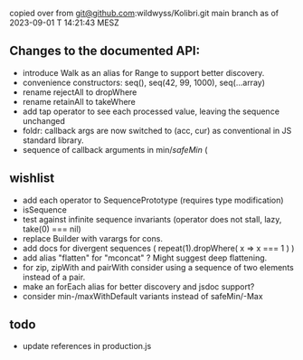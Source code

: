 copied over from 
git@github.com:wildwyss/Kolibri.git 
main branch as of 2023-09-01 T 14:21:43 MESZ

## Changes to the documented API:
- introduce Walk as an alias for Range to support better discovery.
- convenience constructors: seq(), seq(42, 99, 1000), seq(...array)
- rename rejectAll to dropWhere
- rename retainAll to takeWhere
- add tap operator to see each processed value, leaving the sequence unchanged
- foldr: callback args are now switched to (acc, cur) as conventional in JS standard library. 
- sequence of callback arguments in min$/safeMin$ (

## wishlist
- add each operator to SequencePrototype (requires type modification)
- isSequence
- test against infinite sequence invariants (operator does not stall, lazy, take(0) === nil)
- replace Builder with varargs for cons. 
- add docs for divergent sequences ( repeat(1).dropWhere( x => x === 1 ) )
- add alias "flatten" for "mconcat" ? Might suggest deep flattening.
- for zip, zipWith and pairWith consider using a sequence of two elements instead of a pair.
- make an forEach alias for better discovery and jsdoc support? 
- consider min-/maxWithDefault variants instead of safeMin/-Max

## todo
- update references in production.js
